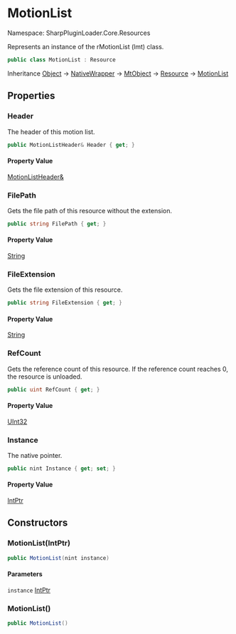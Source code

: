 # MotionList

Namespace: SharpPluginLoader.Core.Resources

Represents an instance of the rMotionList (lmt) class.

```csharp
public class MotionList : Resource
```

Inheritance [Object](https://docs.microsoft.com/en-us/dotnet/api/System.Object) → [NativeWrapper](./SharpPluginLoader.Core.NativeWrapper.md) → [MtObject](./SharpPluginLoader.Core.MtObject.md) → [Resource](./SharpPluginLoader.Core.Resources.Resource.md) → [MotionList](./SharpPluginLoader.Core.Resources.MotionList.md)

## Properties

### **Header**

The header of this motion list.

```csharp
public MotionListHeader& Header { get; }
```

#### Property Value

[MotionListHeader&](./SharpPluginLoader.Core.Resources.Animation.MotionListHeader.md)<br>

### **FilePath**

Gets the file path of this resource without the extension.

```csharp
public string FilePath { get; }
```

#### Property Value

[String](https://docs.microsoft.com/en-us/dotnet/api/System.String)<br>

### **FileExtension**

Gets the file extension of this resource.

```csharp
public string FileExtension { get; }
```

#### Property Value

[String](https://docs.microsoft.com/en-us/dotnet/api/System.String)<br>

### **RefCount**

Gets the reference count of this resource. If the reference count reaches 0, the resource is unloaded.

```csharp
public uint RefCount { get; }
```

#### Property Value

[UInt32](https://docs.microsoft.com/en-us/dotnet/api/System.UInt32)<br>

### **Instance**

The native pointer.

```csharp
public nint Instance { get; set; }
```

#### Property Value

[IntPtr](https://docs.microsoft.com/en-us/dotnet/api/System.IntPtr)<br>

## Constructors

### **MotionList(IntPtr)**

```csharp
public MotionList(nint instance)
```

#### Parameters

`instance` [IntPtr](https://docs.microsoft.com/en-us/dotnet/api/System.IntPtr)<br>

### **MotionList()**

```csharp
public MotionList()
```
